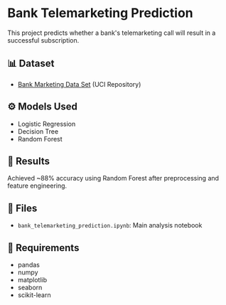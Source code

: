 # Bank Telemarketing Prediction

This project predicts whether a bank's telemarketing call will result in a successful subscription.

## 📊 Dataset
- [Bank Marketing Data Set](https://archive.ics.uci.edu/ml/datasets/bank+marketing) (UCI Repository)

## ⚙️ Models Used
- Logistic Regression
- Decision Tree
- Random Forest

## 🚀 Results
Achieved ~88% accuracy using Random Forest after preprocessing and feature engineering.

## 📁 Files
- `bank_telemarketing_prediction.ipynb`: Main analysis notebook

## 🔧 Requirements
- pandas
- numpy
- matplotlib
- seaborn
- scikit-learn
  
